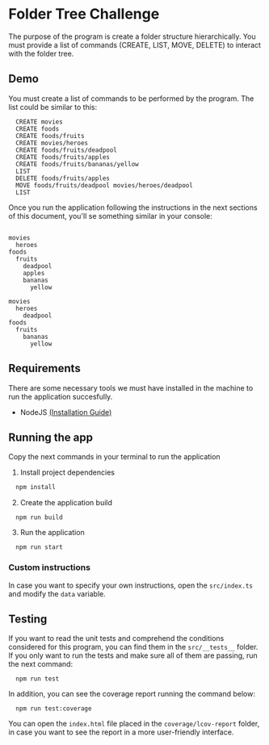 # Folder Tree Challenge

The purpose of the program is create a folder structure hierarchically. You must provide a list of commands (CREATE, LIST, MOVE, DELETE) to interact with the folder tree.

## Demo

You must create a list of commands to be performed by the program. The list could be similar to this:

```
  CREATE movies
  CREATE foods
  CREATE foods/fruits
  CREATE movies/heroes
  CREATE foods/fruits/deadpool
  CREATE foods/fruits/apples
  CREATE foods/fruits/bananas/yellow
  LIST
  DELETE foods/fruits/apples
  MOVE foods/fruits/deadpool movies/heroes/deadpool
  LIST
```

Once you run the application following the instructions in the next sections of this document, you'll se something similar in your console:

```

movies
  heroes
foods
  fruits
    deadpool
    apples
    bananas
      yellow

movies
  heroes
    deadpool
foods
  fruits
    bananas
      yellow
```

## Requirements

There are some necessary tools we must have installed in the machine to run the application succesfully.

- NodeJS [(Installation Guide)](https://nodejs.org/en)

## Running the app

Copy the next commands in your terminal to run the application

1. Install project dependencies

```js
  npm install
```

2. Create the application build

```
  npm run build
```

3. Run the application

```
  npm run start
```

### Custom instructions

In case you want to specify your own instructions, open the `src/index.ts` and modify the `data` variable.

## Testing

If you want to read the unit tests and comprehend the conditions considered for this program, you can find them in the `src/__tests__` folder. If you only want to run the tests and make sure all of them are passing, run the next command:

```
  npm run test
```

In addition, you can see the coverage report running the command below:

```
  npm run test:coverage
```

You can open the `index.html` file placed in the `coverage/lcov-report` folder, in case you want to see the report in a more user-friendly interface.
